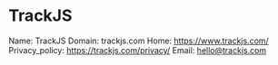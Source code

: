 
# TrackJS

Name: TrackJS
Domain: trackjs.com
Home: https://www.trackjs.com/
Privacy_policy: https://trackjs.com/privacy/
Email: hello@trackjs.com
